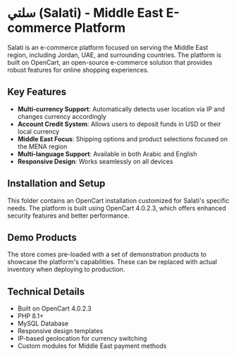 # سلتي (Salati) - Middle East E-commerce Platform

Salati is an e-commerce platform focused on serving the Middle East region, including Jordan, UAE, and surrounding countries. The platform is built on OpenCart, an open-source e-commerce solution that provides robust features for online shopping experiences.

## Key Features

- **Multi-currency Support**: Automatically detects user location via IP and changes currency accordingly
- **Account Credit System**: Allows users to deposit funds in USD or their local currency
- **Middle East Focus**: Shipping options and product selections focused on the MENA region
- **Multi-language Support**: Available in both Arabic and English
- **Responsive Design**: Works seamlessly on all devices

## Installation and Setup

This folder contains an OpenCart installation customized for Salati's specific needs. The platform is built using OpenCart 4.0.2.3, which offers enhanced security features and better performance.

## Demo Products

The store comes pre-loaded with a set of demonstration products to showcase the platform's capabilities. These can be replaced with actual inventory when deploying to production.

## Technical Details

- Built on OpenCart 4.0.2.3
- PHP 8.1+
- MySQL Database
- Responsive design templates
- IP-based geolocation for currency switching
- Custom modules for Middle East payment methods

